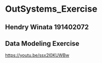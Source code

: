# OutSystems_Exercise
Hendry Winata 191402072
---
## Data Modeling Exercise
https://youtu.be/ssx2l0KUWBw
